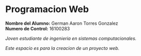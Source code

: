 # Programacion Web

**Nombre del Alumno:** German Aaron Torres Gonzalez  
**Numero de Control:** 16100283  
 
*Joven estudiante de ingenieria en sistemas computacionales.*

*Este espacio es para la creacion de un proyecto web.*   